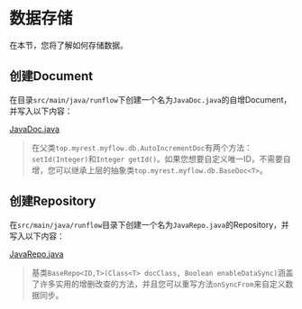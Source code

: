 # 数据存储

在本节，您将了解如何存储数据。

## 创建Document

在目录`src/main/java/runflow`下创建一个名为`JavaDoc.java`的自增Document，并写入以下内容：

[JavaDoc.java](../../jar-plugin-guide/java-demo-plugin/src/main/java/runflow/JavaDoc.java ':include :type=code')

> 在父类`top.myrest.myflow.db.AutoIncrementDoc`有两个方法：`setId(Integer)`和`Integer getId()`。如果您想要自定义唯一ID，不需要自增，您可以继承上层的抽象类`top.myrest.myflow.db.BaseDoc<T>`。

## 创建Repository

在`src/main/java/runflow`目录下创建一个名为`JavaRepo.java`的Repository，并写入以下内容：

[JavaRepo.java](../../jar-plugin-guide/java-demo-plugin/src/main/java/runflow/JavaRepo.java ':include :type=code')

> 基类`BaseRepo<ID,T>(Class<T> docClass, Boolean enableDataSync)`涵盖了许多实用的增删改查的方法，并且您可以重写方法`onSyncFrom`来自定义数据同步。
